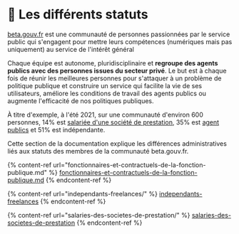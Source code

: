# 🏤 Les différents statuts

[beta.gouv.fr](http://beta.gouv.fr) est une communauté de personnes passionnées par le service public qui s'engagent pour mettre leurs compétences (numériques mais pas uniquement) au service de l'intérêt général

Chaque équipe est autonome, pluridisciplinaire et **regroupe des agents publics avec des personnes issues du secteur privé**. Le but est à chaque fois de réunir les meilleures personnes pour s'attaquer à un problème de politique publique et construire un service qui facilite la vie de ses utilisateurs, améliore les conditions de travail des agents publics ou augmente l'efficacité de nos politiques publiques.

À titre d'exemple, à l'été 2021, sur une communauté d'environ 600 personnes, 14% est [salariée d'une société de prestation](independants-freelances/salaries-des-societes-de-prestation.md), 35% est [agent publics](les-differents-statuts/fonctionnaires-et-contractuels-de-la-fonction-publique.md) et 51% est indépendante.

Cette section de la documentation explique les différences administratives liés aux statuts des membres de la communauté beta.gouv.fr.

{% content-ref url="fonctionnaires-et-contractuels-de-la-fonction-publique.md" %}
[fonctionnaires-et-contractuels-de-la-fonction-publique.md](fonctionnaires-et-contractuels-de-la-fonction-publique.md)
{% endcontent-ref %}

{% content-ref url="independants-freelances/" %}
[independants-freelances](independants-freelances/)
{% endcontent-ref %}

{% content-ref url="salaries-des-societes-de-prestation/" %}
[salaries-des-societes-de-prestation](salaries-des-societes-de-prestation/)
{% endcontent-ref %}
